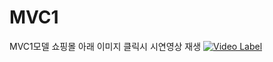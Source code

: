 # MVC1
MVC1모델 쇼핑몰
아래 이미지 클릭시 시연영상 재생
[![Video Label](http://img.youtube.com/vi/E5_YwzFqNPo/0.jpg)](https://youtu.be/E5_YwzFqNPo)
